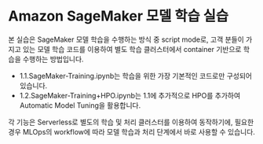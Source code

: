 # Amazon SageMaker 모델 학습 실습

본 실습은 SageMaker 모델 학습을 수행하는 방식 중 script mode로, 고객 분들이 가지고 있는 모델 학습 코드를 이용하여 별도 학습 클러스터에서 container 기반으로 학습을 수행하는 방법입니다. 
- 1.1.SageMaker-Training.ipynb는 학습을 위한 가장 기본적인 코드로만 구성되어 있습니다.
- 1.2.SageMaker-Training+HPO.ipynb는 1.1에 추가적으로 HPO를 추가하여 Automatic Model Tuning을 활용합니다.

각 기능은 Serverless로 별도의 학습 및 처리 클러스터를 이용하여 동작하기에, 필요한 경우 MLOps의 workflow에 따라 모델 학습과 처리 단계에서 바로 사용할 수 있습니다.